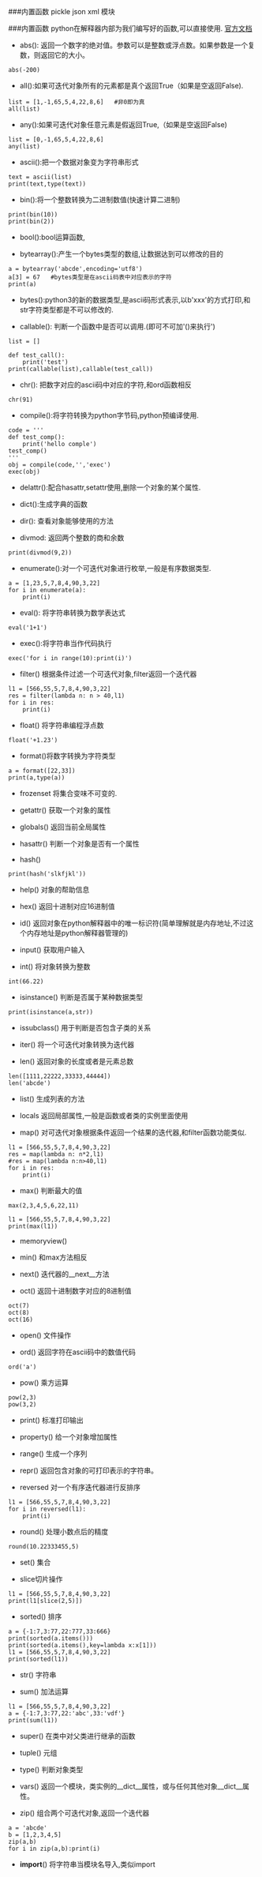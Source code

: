 ###内置函数 pickle json xml  模块

###内置函数
python在解释器内部为我们编写好的函数,可以直接使用.
[官方文档](https://docs.python.org/3/library/functions.html?)

- abs(): 返回一个数字的绝对值。参数可以是整数或浮点数。如果参数是一个复数，则返回它的大小。

```
abs(-200)

```

- all():如果可迭代对象所有的元素都是真个返回True（如果是空返回False).

```
list = [1,-1,65,5,4,22,8,6]   #非0即为真
all(list)
```

- any():如果可迭代对象任意元素是假返回True,（如果是空返回False)

```
list = [0,-1,65,5,4,22,8,6]
any(list)
```

- ascii():把一个数据对象变为字符串形式

```
text = ascii(list)
print(text,type(text))
```

- bin():将一个整数转换为二进制数值(快速计算二进制)

```
print(bin(10))
print(bin(2))
```

- bool():bool运算函数,


- bytearray():产生一个bytes类型的数组,让数据达到可以修改的目的
```
a = bytearray('abcde',encoding='utf8')
a[3] = 67   #bytes类型是在ascii码表中对应表示的字符
print(a)
```

- bytes():python3的新的数据类型,是ascii码形式表示,以b'xxx'的方式打印,和str字符类型都是不可以修改的.

- callable(): 判断一个函数中是否可以调用.(即可不可加'()来执行')

```
list = []

def test_call():
    print('test')
print(callable(list),callable(test_call))
```

- chr(): 把数字对应的ascii码中对应的字符,和ord函数相反

```
chr(91)
```

- compile():将字符转换为python字节码,python预编译使用.

```
code = '''
def test_comp():
    print('hello comple')
test_comp()
'''
obj = compile(code,'','exec')
exec(obj)
```

- delattr():配合hasattr,setattr使用,删除一个对象的某个属性.

- dict():生成字典的函数

- dir(): 查看对象能够使用的方法

- divmod: 返回两个整数的商和余数

```
print(divmod(9,2))

```

- enumerate():对一个可迭代对象进行枚举,一般是有序数据类型.

```
a = [1,23,5,7,8,4,90,3,22]
for i in enumerate(a):
    print(i)
```

- eval(): 将字符串转换为数学表达式

```
eval('1+1')
```

- exec():将字符串当作代码执行

```
exec('for i in range(10):print(i)')
```

- filter() 根据条件过滤一个可迭代对象,filter返回一个迭代器

```
l1 = [566,55,5,7,8,4,90,3,22]
res = filter(lambda n: n > 40,l1)
for i in res:
    print(i)
```

- float() 将字符串编程浮点数

```
float('+1.23')
```

- format()将数字转换为字符类型

```
a = format([22,33])
print(a,type(a))
```

- frozenset 将集合变味不可变的.

- getattr() 获取一个对象的属性

- globals() 返回当前全局属性

- hasattr() 判断一个对象是否有一个属性

- hash() 

```
print(hash('slkfjkl'))
```

- help() 对象的帮助信息

- hex() 返回十进制对应16进制值

- id() 返回对象在python解释器中的唯一标识符(简单理解就是内存地址,不过这个内存地址是python解释器管理的)

- input() 获取用户输入 

- int() 将对象转换为整数

```
int(66.22)
```

- isinstance() 判断是否属于某种数据类型

```
print(isinstance(a,str))
```

- issubclass() 用于判断是否包含子类的关系

- iter() 将一个可迭代对象转换为迭代器

- len() 返回对象的长度或者是元素总数

```
len([1111,22222,33333,44444])
len('abcde')
```

- list() 生成列表的方法

- locals 返回局部属性,一般是函数或者类的实例里面使用

- map() 对可迭代对象根据条件返回一个结果的迭代器,和filter函数功能类似.

```
l1 = [566,55,5,7,8,4,90,3,22]
res = map(lambda n: n*2,l1)
#res = map(lambda n:n>40,l1)
for i in res:
    print(i)
```

- max() 判断最大的值

```
max(2,3,4,5,6,22,11)

l1 = [566,55,5,7,8,4,90,3,22]
print(max(l1))
```

- memoryview()

- min() 和max方法相反

- next() 迭代器的__next__方法

- oct() 返回十进制数字对应的8进制值

```
oct(7)
oct(8)
oct(16)
```

- open() 文件操作

- ord() 返回字符在ascii码中的数值代码

```
ord('a')
```

- pow() 乘方运算

```
pow(2,3)
pow(3,2)
```

- print() 标准打印输出

- property() 给一个对象增加属性

- range() 生成一个序列

- repr() 返回包含对象的可打印表示的字符串。


- reversed 对一个有序迭代器进行反排序

```
l1 = [566,55,5,7,8,4,90,3,22]
for i in reversed(l1):
    print(i)
```

- round() 处理小数点后的精度

```
round(10.22333455,5)
```

- set() 集合

- slice切片操作

```
l1 = [566,55,5,7,8,4,90,3,22]
print(l1[slice(2,5)])
```
- sorted() 排序

```
a = {-1:7,3:77,22:777,33:666}
print(sorted(a.items()))
print(sorted(a.items(),key=lambda x:x[1]))
l1 = [566,55,5,7,8,4,90,3,22]
print(sorted(l1))
```

- str() 字符串

- sum() 加法运算

```
l1 = [566,55,5,7,8,4,90,3,22]
a = {-1:7,3:77,22:'abc',33:'vdf'}
print(sum(l1))
```

- super() 在类中对父类进行继承的函数

- tuple() 元组

- type() 判断对象类型

- vars() 返回一个模块，类实例的__dict__属性，或与任何其他对象__dict__属性。

- zip() 组合两个可迭代对象,返回一个迭代器

```
a = 'abcde'
b = [1,2,3,4,5]
zip(a,b)
for i in zip(a,b):print(i)
```

- __import__() 将字符串当模块名导入,类似import





